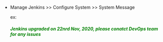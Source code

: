 * Manage Jenkins >> Configure System >> System Message 

  ex: <h5 style="color:green;">Jenkins upgraded on 22nrd Nov, 2020, please conatct DevOps team for any issues</h5>

